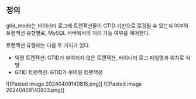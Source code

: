
## 정의
gtid_mode는 바이너리 로그에 트랜잭션들이 GTID 기반으로 로깅될 수 있는지 여부와 트랜잭션 유형별로, MySQL 서버에서의 처리 가능 여부를 제어한다.

트랜잭션 유형에는 다음 두 가지가 있다.
- 익명 트랜잭션: GTID가 부여되지 않은 트랜잭션, 바이너리 로그 파일명과 위치로 식별
- GTID 트랜잭션: GTID가 부여된 트랜잭션

![[Pasted image 20240409140815.png]]
![[Pasted image 20240409140833.png]]
